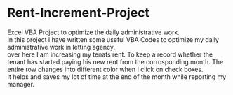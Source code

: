 # Rent-Increment-Project
Excel VBA Project to optimize the daily administrative work.<br>
In this project i have written some useful VBA Codes to optimize my daily administrative work in letting agency.
<br>
over here I am increasing my tenats rent. To keep a record whether the tenant has started paying his new rent from the corrosponding month.
The entire row changes into different color when I click on check boxes. <br>
It helps and saves my lot of time at the end of the month while reporting my manager. 

